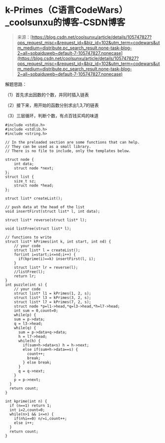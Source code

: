 <!--yml
category: codewars
date: 2022-08-13 11:44:44
-->

# k-Primes（C语言CodeWars）_coolsunxu的博客-CSDN博客

> 来源：[https://blog.csdn.net/coolsunxu/article/details/105747827?ops_request_misc=&request_id=&biz_id=102&utm_term=codewars&utm_medium=distribute.pc_search_result.none-task-blog-2~all~sobaiduweb~default-7-105747827.nonecase](https://blog.csdn.net/coolsunxu/article/details/105747827?ops_request_misc=&request_id=&biz_id=102&utm_term=codewars&utm_medium=distribute.pc_search_result.none-task-blog-2~all~sobaiduweb~default-7-105747827.nonecase)

解题思路：

（1）首先求出因数的个数，并同时插入链表

（2）接下来，用开始的函数分别求出1,3,7的链表

（3）三层循环，判断个数，有点百钱买鸡的味道

```
#include <stdio.h>
#include <stdlib.h>
#include <string.h>

// In the preloaded section are some functions that can help.
// They can be used as a small library.
// There is no file to include, only the templates below.

struct node {
    int data;
    struct node *next;
};
struct list {
    size_t sz;
    struct node *head;
};

struct list* createList();

// push data at the head of the list
void insertFirst(struct list* l, int data);

struct list* reverse(struct list* l);

void listFree(struct list* l);

// functions to write
struct list* kPrimes(int k, int start, int nd) {
    // your code
    struct list* l = createList();
    for(int i=start;i<=nd;i++) {
      if(kprime(i)==k) insertFirst(l, i);
    }
    struct list* lr = reverse(l);
    //listFree(l);
    return lr;
}
int puzzle(int s) {
    // your code
    struct list* l1 = kPrimes(1, 2, s);
    struct list* l3 = kPrimes(3, 2, s);
    struct list* l7 = kPrimes(7, 2, s);
    struct node *p=l1->head,*q=l3->head,*h=l7->head;
    int sum = 0,count=0;
    while(p) {
    sum = p->data;
    q = l3->head;
    while(q) {
      sum = p->data+q->data;
      h = l7->head;
      while(h) {
        if(sum+h->data<s) h = h->next;
        else if(sum+h->data==s) {
          count++;
          break;
        } else break;
      }
      q = q->next;
    }
    p = p->next;
  }
  return count;
}

int kprime(int n) {
  if (n==1) return 1;
  int i=2,count=0;
  while(n>1 && i<=n) {
    if(n%i==0) n/=i,count++;
    else i++;
  }
  return count;
}
```
